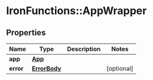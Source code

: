# IronFunctions::AppWrapper

## Properties
Name | Type | Description | Notes
------------ | ------------- | ------------- | -------------
**app** | [**App**](App.md) |  | 
**error** | [**ErrorBody**](ErrorBody.md) |  | [optional] 


